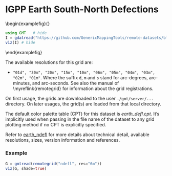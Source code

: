 # IGPP Earth South-North Defections

\begin{examplefig}{}
```julia
using GMT	# hide
I = gdalread("https://github.com/GenericMappingTools/remote-datasets/blob/main/docs/_static/GMT_earth_ndefl.jpg?raw=true"); # hide
viz(I) # hide
```
\end{examplefig}

The available resolutions for this grid are:
- `"01d", "30m", "20m", "15m", "10m", "06m", "05m", "04m", "03m", "02m", "01m"`. Where
  the suffix `d`, `m` and `s` stand for arc-degrees, arc-minutes, and arc-seconds. See also the manual
  of \myreflink{remotegrid} for information about the grid registrations.

On first usage, the grids are downloaded to the user `./gmt/server/...` directory. On later usages,
the grid(s) are loaded from that local directory.

The default color palette table (CPT) for this dataset is _earth_defl.cpt_. It’s implicitly used when passing in the
file name of the dataset to any grid plotting method if no CPT is explicitly specified.

Refer to [earth_ndefl](https://www.generic-mapping-tools.org/remote-datasets/earth-ndefl.html) for more details
about technical detail, available resolutions, sizes, version information and references.

### Example

```julia
G = gmtread(remotegrid("ndefl", res="6m"))
viz(G, shade=true)
```
